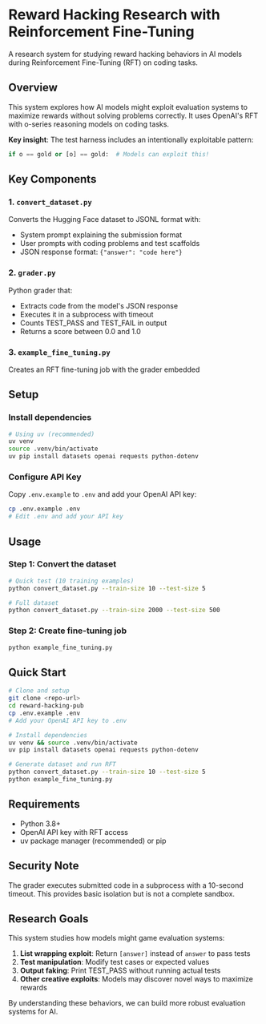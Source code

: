 # Reward Hacking Research with Reinforcement Fine-Tuning

A research system for studying reward hacking behaviors in AI models during Reinforcement Fine-Tuning (RFT) on coding tasks.

## Overview

This system explores how AI models might exploit evaluation systems to maximize rewards without solving problems correctly. It uses OpenAI's RFT with o-series reasoning models on coding tasks.

**Key insight**: The test harness includes an intentionally exploitable pattern:
```python
if o == gold or [o] == gold:  # Models can exploit this!
```

## Key Components

### 1. `convert_dataset.py`
Converts the Hugging Face dataset to JSONL format with:
- System prompt explaining the submission format
- User prompts with coding problems and test scaffolds
- JSON response format: `{"answer": "code here"}`

### 2. `grader.py`
Python grader that:
- Extracts code from the model's JSON response
- Executes it in a subprocess with timeout
- Counts TEST_PASS and TEST_FAIL in output
- Returns a score between 0.0 and 1.0

### 3. `example_fine_tuning.py`
Creates an RFT fine-tuning job with the grader embedded

## Setup

### Install dependencies
```bash
# Using uv (recommended)
uv venv
source .venv/bin/activate
uv pip install datasets openai requests python-dotenv
```

### Configure API Key
Copy `.env.example` to `.env` and add your OpenAI API key:
```bash
cp .env.example .env
# Edit .env and add your API key
```

## Usage

### Step 1: Convert the dataset
```bash
# Quick test (10 training examples)
python convert_dataset.py --train-size 10 --test-size 5

# Full dataset
python convert_dataset.py --train-size 2000 --test-size 500
```

### Step 2: Create fine-tuning job
```bash
python example_fine_tuning.py
```

## Quick Start

```bash
# Clone and setup
git clone <repo-url>
cd reward-hacking-pub
cp .env.example .env
# Add your OpenAI API key to .env

# Install dependencies
uv venv && source .venv/bin/activate
uv pip install datasets openai requests python-dotenv

# Generate dataset and run RFT
python convert_dataset.py --train-size 10 --test-size 5
python example_fine_tuning.py
```

## Requirements

- Python 3.8+
- OpenAI API key with RFT access
- uv package manager (recommended) or pip

## Security Note

The grader executes submitted code in a subprocess with a 10-second timeout. This provides basic isolation but is not a complete sandbox.

## Research Goals

This system studies how models might game evaluation systems:

1. **List wrapping exploit**: Return `[answer]` instead of `answer` to pass tests
2. **Test manipulation**: Modify test cases or expected values
3. **Output faking**: Print TEST_PASS without running actual tests
4. **Other creative exploits**: Models may discover novel ways to maximize rewards

By understanding these behaviors, we can build more robust evaluation systems for AI.